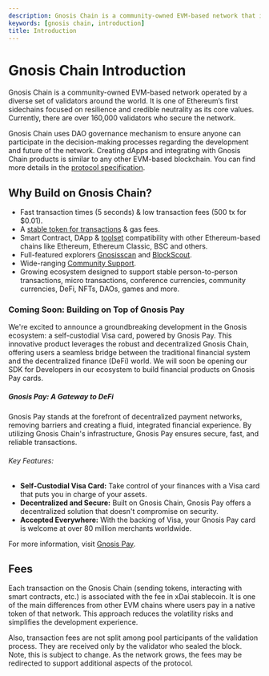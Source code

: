 ```yaml
---
description: Gnosis Chain is a community-owned EVM-based network that is operated by a diverse set of validators around the world
keywords: [gnosis chain, introduction] 
title: Introduction
---
```


# Gnosis Chain Introduction

Gnosis Chain is a community-owned EVM-based network operated by a diverse set of validators around the world. It is one of Ethereum’s first sidechains focused on resilience and credible neutrality as its core values. Currently, there are over 160,000 validators who secure the network.

Gnosis Chain uses DAO governance mechanism to ensure anyone can participate in the decision-making processes regarding the development and future of the network. Creating dApps and integrating with Gnosis Chain products is similar to any other EVM-based blockchain. You can find more details in the [protocol specification](/concepts/specs).

## Why Build on Gnosis Chain?

* Fast transaction times (5 seconds) & low transaction fees (500 tx for $0.01).
* A [stable token for transactions](/concepts/tokens/xdai) & gas fees.
* Smart Contract, DApp & [toolset](/tools) compatibility with other Ethereum-based chains like Ethereum, Ethereum Classic, BSC and others.
* Full-featured explorers [Gnosisscan](https://gnosisscan.io) and [BlockScout](https://blockscout.com/xdai/mainnet).
* Wide-ranging [Community Support](/developers/communication).
* Growing ecosystem designed to support stable person-to-person transactions, micro transactions, conference currencies, community currencies, DeFi, NFTs, DAOs, games and more.

### Coming Soon: Building on Top of Gnosis Pay

We're excited to announce a groundbreaking development in the Gnosis ecosystem: a self-custodial Visa card, powered by Gnosis Pay. This innovative product leverages the robust and decentralized Gnosis Chain, offering users a seamless bridge between the traditional financial system and the decentralized finance (DeFi) world. We will soon be opening our SDK for Developers in our ecosystem to build financial products on Gnosis Pay cards.

##### Gnosis Pay: A Gateway to DeFi

Gnosis Pay stands at the forefront of decentralized payment networks, removing barriers and creating a fluid, integrated financial experience. By utilizing Gnosis Chain's infrastructure, Gnosis Pay ensures secure, fast, and reliable transactions.

###### Key Features:

- **Self-Custodial Visa Card:** Take control of your finances with a Visa card that puts you in charge of your assets.
- **Decentralized and Secure:** Built on Gnosis Chain, Gnosis Pay offers a decentralized solution that doesn't compromise on security.
- **Accepted Everywhere:** With the backing of Visa, your Gnosis Pay card is welcome at over 80 million merchants worldwide. 

For more information, visit [Gnosis Pay](https://gnosispay.com/).

## Fees

Each transaction on the Gnosis Chain (sending tokens, interacting with smart contracts, etc.) is associated with the fee in xDai stablecoin. It is one of the main differences from other EVM chains where users pay in a native token of that network. This approach reduces the volatility risks and simplifies the development experience.

Also, transaction fees are not split among pool participants of the validation process. They are received only by the validator who sealed the block. Note, this is subject to change. As the network grows, the fees may be redirected to support additional aspects of the protocol.